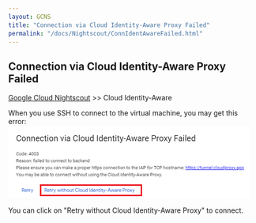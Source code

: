 ```yaml
---
layout: GCNS
title: "Connection via Cloud Identity-Aware Proxy Failed"
permalink: "/docs/Nightscout/ConnIdentAwareFailed.html"
---
```


## Connection via Cloud Identity-Aware Proxy Failed
[Google Cloud Nightscout](./GoogleCloud.md) >> Cloud Identity-Aware  
  
When you use SSH to connect to the virtual machine, you may get this error:  
![](./images/IdentityAware.png)  
  
You can click on "Retry without Cloud Identity-Aware Proxy" to connect.  
  
